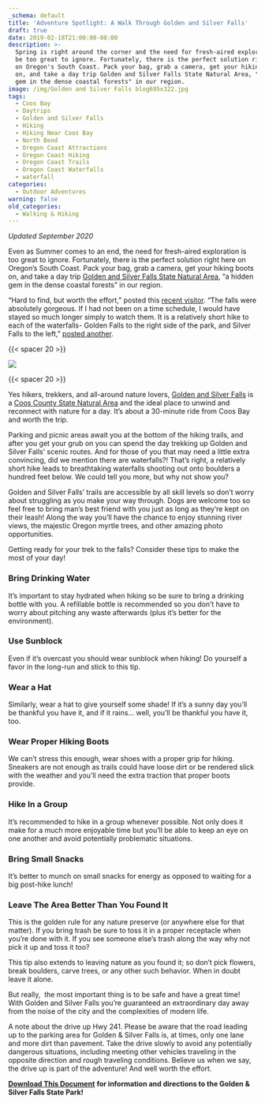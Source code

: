 ```yaml
---
_schema: default
title: 'Adventure Spotlight: A Walk Through Golden and Silver Falls'
draft: true
date: 2019-02-18T21:00:00-08:00
description: >-
  Spring is right around the corner and the need for fresh-aired exploration can
  be too great to ignore. Fortunately, there is the perfect solution right here
  on Oregon's South Coast. Pack your bag, grab a camera, get your hiking boots
  on, and take a day trip Golden and Silver Falls State Natural Area, "a hidden
  gem in the dense coastal forests" in our region.
image: /img/Golden and Silver Falls blog695x322.jpg
tags:
  - Coos Bay
  - Daytrips
  - Golden and Silver Falls
  - Hiking
  - Hiking Near Coos Bay
  - North Bend
  - Oregon Coast Attractions
  - Oregon Coast Hiking
  - Oregon Coast Trails
  - Oregon Coast Waterfalls
  - waterfall
categories:
  - Outdoor Adventures
warning: false
old_categories:
  - Walking & Hiking
---
```

*Updated September 2020*

Even as Summer comes to an end, the need for fresh-aired exploration is too great to ignore. Fortunately, there is the perfect solution right here on Oregon’s South Coast. Pack your bag, grab a camera, get your hiking boots on, and take a day trip <a href="http://alltrails.com/parks/us/oregon/golden-and-silver-falls-state-natural-area" target="_blank" rel="noopener noreferrer">Golden and Silver Falls State Natural Area</a>, “a hidden gem in the dense coastal forests” in our region.

“Hard to find, but worth the effort,” posted this <a href="https://www.google.com/webhp?sourceid=chrome-instant&amp;ion=1&amp;espv=2&amp;ie=UTF-8#q=golden%20and%20silver%20falls&amp;lrd=0x54c3f3a384e2d9e9:0x525b0ff0af984bd8,1,," target="_blank" rel="noopener noreferrer">recent visitor</a>. “The falls were absolutely gorgeous. If I had not been on a time schedule, I would have stayed so much longer simply to watch them. It is a relatively short hike to each of the waterfalls- Golden Falls to the right side of the park, and Silver Falls to the left,” [posted another](http://www.tripadvisor.com/ShowUserReviews-g29988-d6434056-r327001855-Golden_and_Silver_Falls-Allegany_Oregon.html#).

{{< spacer 20 >}}

![](/img/golden-silver-falls-map.jpg)

{{< spacer 20 >}}

Yes hikers, trekkers, and all-around nature lovers, <a href="http://alltrails.com/trail/us/oregon/golden-and-silver-falls" target="_blank" rel="noopener noreferrer">Golden and Silver Falls</a> is a <a href="http://oregonstateparks.org/index.cfm?do=parkPage.dsp_parkPage&amp;parkId=67" target="_blank" rel="noopener noreferrer">Coos County State Natural Area</a> and the ideal place to unwind and reconnect with nature for a day. It’s&nbsp;about a 30-minute ride from Coos Bay and worth the trip.

Parking and picnic areas await you at the bottom of the hiking trails, and after you get your grub on you can spend the day trekking up Golden and Silver Falls’ scenic routes. And for those of you that may need a little extra convincing, did we mention there are waterfalls?!&nbsp;That’s right, a relatively short hike leads to breathtaking waterfalls shooting out onto boulders a hundred feet below. We could tell you more, but why not show you?

Golden and Silver Falls’ trails are accessible by all skill levels so don’t worry about struggling as you make your way through.&nbsp;Dogs are welcome too so feel free to bring man’s best friend with you just as long as they’re&nbsp;kept on their leash! Along the way&nbsp;you’ll have the chance to enjoy stunning river views, the majestic Oregon myrtle trees, and other amazing photo opportunities.

Getting ready for your trek to the falls?&nbsp;Consider these tips to make the most of your day!

### **Bring Drinking Water**

It’s important to stay hydrated when hiking so be sure to bring a drinking bottle with you. A refillable bottle is recommended so you don’t have to worry about&nbsp;pitching any waste afterwards (plus it’s better for the environment).

### **Use Sunblock**

Even if it’s overcast you should wear sunblock when hiking! Do yourself a favor in the long-run and stick to this tip.

### **Wear a Hat**

Similarly, wear a hat to give yourself some shade! If it’s a sunny day you’ll be thankful you have it, and if it rains… well, you’ll be thankful you have it, too.

### **Wear Proper Hiking Boots**

We can’t stress this enough, wear shoes with a proper grip for hiking. Sneakers are not enough as trails could have loose dirt or be rendered slick with the weather and you’ll need the extra traction that proper boots provide.

### **Hike In a Group**

It’s recommended to hike in a group whenever possible. Not only does it make for&nbsp;a much more enjoyable time&nbsp;but you’ll be&nbsp;able to keep an eye on one another and avoid potentially&nbsp;problematic situations.

### **Bring Small Snacks**

It’s better to munch on small snacks for energy as opposed to waiting for a big post-hike lunch!

### **Leave The Area Better Than You Found It**

This is the golden rule for any nature preserve (or anywhere else for that matter). If you bring trash be sure to toss it in a proper receptacle when you’re done with it. If you see someone else’s trash along the way why not pick it up and toss it too?

This tip also extends to&nbsp;leaving&nbsp;nature as you found it; so don’t pick flowers, break boulders, carve trees, or any other such behavior. When in doubt leave it alone.

But really, &nbsp;the most important thing is to be safe and have a great time! With Golden and Silver Falls you’re guaranteed an extraordinary day away from the noise of the city and the complexities of modern life.

A note about the drive up Hwy 241. Please be aware that the road leading up to the parking area for Golden & Silver Falls is, at times, only one lane and more dirt than pavement. Take the drive slowly to avoid any potentially dangerous situations, including meeting other vehicles traveling in the opposite direction and rough traveling conditions. Believe us when we say, the drive up is part of the adventure! And well worth the effort.

[**Download This Document**](/img/Golden-Silver-Falls-Directions.pdf) **for information and directions to the Golden & Silver Falls State Park!**
